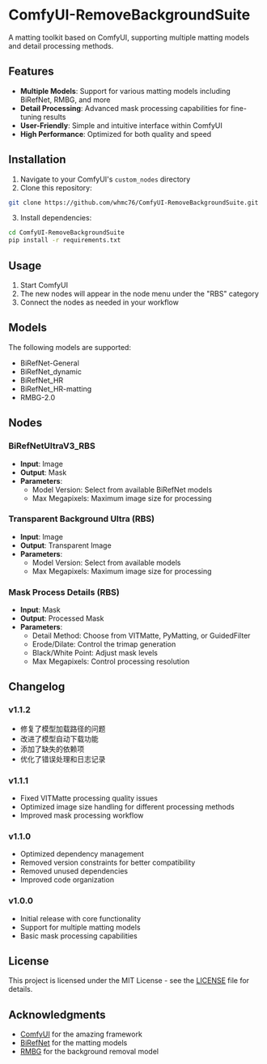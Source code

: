 # ComfyUI-RemoveBackgroundSuite

A matting toolkit based on ComfyUI, supporting multiple matting models and detail processing methods.

## Features

- **Multiple Models**: Support for various matting models including BiRefNet, RMBG, and more
- **Detail Processing**: Advanced mask processing capabilities for fine-tuning results
- **User-Friendly**: Simple and intuitive interface within ComfyUI
- **High Performance**: Optimized for both quality and speed

## Installation

1. Navigate to your ComfyUI's `custom_nodes` directory
2. Clone this repository:
```bash
git clone https://github.com/whmc76/ComfyUI-RemoveBackgroundSuite.git
```
3. Install dependencies:
```bash
cd ComfyUI-RemoveBackgroundSuite
pip install -r requirements.txt
```

## Usage

1. Start ComfyUI
2. The new nodes will appear in the node menu under the "RBS" category
3. Connect the nodes as needed in your workflow

## Models

The following models are supported:

- BiRefNet-General
- BiRefNet_dynamic
- BiRefNet_HR
- BiRefNet_HR-matting
- RMBG-2.0

## Nodes

### BiRefNetUltraV3_RBS
- **Input**: Image
- **Output**: Mask
- **Parameters**:
  - Model Version: Select from available BiRefNet models
  - Max Megapixels: Maximum image size for processing

### Transparent Background Ultra (RBS)
- **Input**: Image
- **Output**: Transparent Image
- **Parameters**:
  - Model Version: Select from available models
  - Max Megapixels: Maximum image size for processing

### Mask Process Details (RBS)
- **Input**: Mask
- **Output**: Processed Mask
- **Parameters**:
  - Detail Method: Choose from VITMatte, PyMatting, or GuidedFilter
  - Erode/Dilate: Control the trimap generation
  - Black/White Point: Adjust mask levels
  - Max Megapixels: Control processing resolution

## Changelog

### v1.1.2
- 修复了模型加载路径的问题
- 改进了模型自动下载功能
- 添加了缺失的依赖项
- 优化了错误处理和日志记录

### v1.1.1
- Fixed VITMatte processing quality issues
- Optimized image size handling for different processing methods
- Improved mask processing workflow

### v1.1.0
- Optimized dependency management
- Removed version constraints for better compatibility
- Removed unused dependencies
- Improved code organization

### v1.0.0
- Initial release with core functionality
- Support for multiple matting models
- Basic mask processing capabilities

## License

This project is licensed under the MIT License - see the [LICENSE](LICENSE) file for details.

## Acknowledgments

- [ComfyUI](https://github.com/comfyanonymous/ComfyUI) for the amazing framework
- [BiRefNet](https://github.com/ZhengPeng7/BiRefNet) for the matting models
- [RMBG](https://github.com/briaai/RMBG-2.0) for the background removal model
